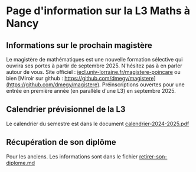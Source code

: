 Page d'information sur la L3 Maths à Nancy
==========================================

Informations sur le prochain magistère
-----------------------

Le magistère de mathématiques est une nouvelle formation sélective qui ouvrira ses portes à partir de septembre 2025. N'hésitez pas à en parler autour de vous. Site officiel : [iecl.univ-lorraine.fr/magistere-poincare](https://iecl.univ-lorraine.fr/magistere-poincare/)  ou bien [Miroir sur github : https://github.com/dmegy/magistere](https://github.com/dmegy/magistere). Préinscriptions ouvertes pour une entrée en première année (en parallèle d'une L3) en septembre 2025.



Calendrier prévisionnel de la L3
-----------------------

Le calendrier du semestre est dans le document [calendrier-2024-2025.pdf](calendrier-2024-2025.pdf)



Récupération de son diplôme
---------------------------
Pour les anciens. Les informations sont dans le fichier [retirer-son-diplome.md](retirer-son-diplome.md)







